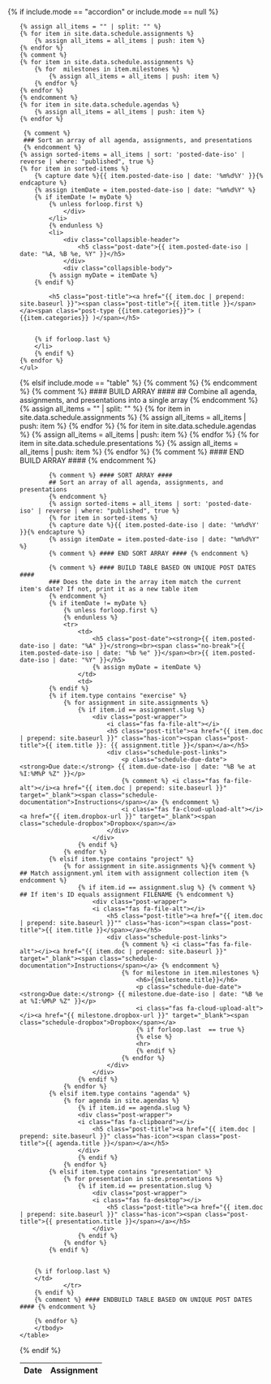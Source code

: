 {% if include.mode == "accordion" or include.mode == null %}
    <ul class="collapsible popout" data-collapsible="accordion">
    
    {% assign all_items = "" | split: "" %}
    {% for item in site.data.schedule.assignments %}
        {% assign all_items = all_items | push: item %}
    {% endfor %}
    {% comment %}
    {% for item in site.data.schedule.assignments %}
        {% for  milestones in item.milestones %}
            {% assign all_items = all_items | push: item %}
        {% endfor %}
    {% endfor %}
    {% endcomment %}
    {% for item in site.data.schedule.agendas %}
        {% assign all_items = all_items | push: item %}
    {% endfor %}
    
     {% comment %}
     ### Sort an array of all agenda, assignments, and presentations
     {% endcomment %}
    {% assign sorted-items = all_items | sort: 'posted-date-iso' | reverse | where: "published", true %}
    {% for item in sorted-items %}
        {% capture date %}{{ item.posted-date-iso | date: '%m%d%Y' }}{% endcapture %}
        {% assign itemDate = item.posted-date-iso | date: "%m%d%Y" %}
        {% if itemDate != myDate %}
            {% unless forloop.first %}
                </div>
            </li>
            {% endunless %}
            <li>
                <div class="collapsible-header">
                    <h5 class="post-date">{{ item.posted-date-iso | date: "%A, %B %e, %Y" }}</h5>  
                </div>
                <div class="collapsible-body">
            {% assign myDate = itemDate %}
        {% endif %}

            <h5 class="post-title"><a href="{{ item.doc | prepend: site.baseurl }}"><span class="post-title">{{ item.title }}</span></a><span class="post-type {{item.categories}}"> ( {{item.categories}} )</span></h5>
            

        {% if forloop.last %}
        </li>
        {% endif %}
    {% endfor %}
    </ul>


{% elsif include.mode == "table" %}
    <table class="striped schedule">
        {% comment %} <thead>
          <tr>
              <th>Date</th>
              <th>Assignment</th>
          </tr>
        </thead> {% endcomment %}
            <tbody>
            {% comment %} #### BUILD ARRAY ####
            ## Combine all agenda, assignments, and presentations into a single array
            {% endcomment %}
            {% assign all_items = "" | split: "" %}
            {% for item in site.data.schedule.assignments %}
                {% assign all_items = all_items | push: item %}
            {% endfor %}
            {% for item in site.data.schedule.agendas %}
                {% assign all_items = all_items | push: item %}
            {% endfor %}
            {% for item in site.data.schedule.presentations %}
                {% assign all_items = all_items | push: item %}
            {% endfor %}
            {% comment %} #### END BUILD ARRAY #### {% endcomment %}
            
            {% comment %} #### SORT ARRAY ####            
            ## Sort an array of all agenda, assignments, and presentations
            {% endcomment %}
            {% assign sorted-items = all_items | sort: 'posted-date-iso' | reverse | where: "published", true %}
            {% for item in sorted-items %}
            {% capture date %}{{ item.posted-date-iso | date: '%m%d%Y' }}{% endcapture %}
            {% assign itemDate = item.posted-date-iso | date: "%m%d%Y" %}
            {% comment %} #### END SORT ARRAY #### {% endcomment %}
            
            {% comment %} #### BUILD TABLE BASED ON UNIQUE POST DATES #### 
            ### Does the date in the array item match the current item's date? If not, print it as a new table item 
            {% endcomment %}
            {% if itemDate != myDate %}
                {% unless forloop.first %}        
                {% endunless %}
                <tr>
                    <td>
                        <h5 class="post-date"><strong>{{ item.posted-date-iso | date: "%A" }}</strong><br><span class="no-break">{{ item.posted-date-iso | date: "%b %e" }}</span><br>{{ item.posted-date-iso | date: "%Y" }}</h5>
                        {% assign myDate = itemDate %}
                    </td>
                    <td>
            {% endif %}
            {% if item.type contains "exercise" %}
                {% for assignment in site.assignments %}
                    {% if item.id == assignment.slug %}
                        <div class="post-wrapper">
                            <i class="fas fa-file-alt"></i>
                            <h5 class="post-title"><a href="{{ item.doc | prepend: site.baseurl }}" class="has-icon"><span class="post-title">{{ item.title }}: {{ assignment.title }}</span></a></h5>
                            <div class="schedule-post-links">
                                <p class="schedule-due-date"><strong>Due date:</strong> {{ item.due-date-iso | date: "%B %e at %I:%M%P %Z" }}</p>
                                {% comment %} <i class="fas fa-file-alt"></i><a href="{{ item.doc | prepend: site.baseurl }}" target="_blank"><span class="schedule-documentation">Instructions</span></a> {% endcomment %}
                                <i class="fas fa-cloud-upload-alt"></i><a href="{{ item.dropbox-url }}" target="_blank"><span class="schedule-dropbox">Dropbox</span></a>
                            </div>
                        </div>
                    {% endif %}
                {% endfor %}
            {% elsif item.type contains "project" %}
                {% for assignment in site.assignments %}{% comment %} ## Match assignment.yml item with assignment collection item {% endcomment %}
                    {% if item.id == assignment.slug %} {% comment %} ## If item's ID equals assignment FILENAME {% endcomment %}
                        <div class="post-wrapper">
                        <i class="fas fa-file-alt"></i>
                            <h5 class="post-title"><a href="{{ item.doc | prepend: site.baseurl }}"" class="has-icon"><span class="post-title">{{ item.title }}</span></a></h5>
                            <div class="schedule-post-links">
                                {% comment %} <i class="fas fa-file-alt"></i><a href="{{ item.doc | prepend: site.baseurl }}" target="_blank"><span class="schedule-documentation">Instructions</span></a> {% endcomment %}
                                {% for milestone in item.milestones %}
                                    <h6>{{milestone.title}}</h6>
                                    <p class="schedule-due-date"><strong>Due date:</strong> {{ milestone.due-date-iso | date: "%B %e at %I:%M%P %Z" }}</p>
                                    <i class="fas fa-cloud-upload-alt"></i><a href="{{ milestone.dropbox-url }}" target="_blank"><span class="schedule-dropbox">Dropbox</span></a>
                                    {% if forloop.last  == true %}
                                    {% else %}
                                    <hr>
                                    {% endif %}
                                {% endfor %}
                            </div>
                        </div>
                    {% endif %}
                {% endfor %}
            {% elsif item.type contains "agenda" %}
                {% for agenda in site.agendas %}
                    {% if item.id == agenda.slug %}
                    <div class="post-wrapper">
                    <i class="fas fa-clipboard"></i>
                        <h5 class="post-title"><a href="{{ item.doc | prepend: site.baseurl }}" class="has-icon"><span class="post-title">{{ agenda.title }}</span></a></h5>
                    </div>
                    {% endif %}
                {% endfor %}
            {% elsif item.type contains "presentation" %}
                {% for presentation in site.presentations %}
                    {% if item.id == presentation.slug %}
                        <div class="post-wrapper">
                        <i class="fas fa-desktop"></i>
                            <h5 class="post-title"><a href="{{ item.doc | prepend: site.baseurl }}" class="has-icon"><span class="post-title">{{ presentation.title }}</span></a></h5>
                        </div>
                    {% endif %}
                {% endfor %}
            {% endif %}
            
                    
        {% if forloop.last %}
        </td>
                </tr>
        {% endif %}
        {% comment %} #### ENDBUILD TABLE BASED ON UNIQUE POST DATES #### {% endcomment %}

        {% endfor %}
        </tbody>
    </table>
{% endif %}
